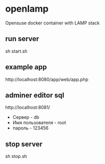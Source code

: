 # openlamp
Opensuse docker container with LAMP stack

## run server
sh start.sh

## example app
http://localhost:8080/app/web/app.php

## adminer editor sql
http://localhost:8081/
- Сервер - db
- Имя пользователя - root
- пароль - 123456

## stop server
sh stop.sh

